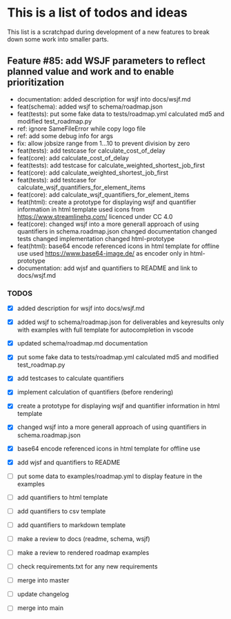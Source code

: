 # This is a list of todos and ideas

This list is a scratchpad during development of a new features to break down some work into smaller parts.

## Feature #85: add WSJF parameters to reflect planned value and work and to enable prioritization

- documentation: added description for wsjf into docs/wsjf.md
- feat(schema): added wsjf to schema/roadmap.json
- feat(tests): put some fake data to tests/roadmap.yml
  calculated md5 and modified test_roadmap.py
- ref: ignore SameFileError while copy logo file 
- ref: add some debug info for args
- fix: allow jobsize range from 1...10 to prevent division by zero
- feat(tests): add testcase for calculate_cost_of_delay
- feat(core): add calculate_cost_of_delay
- feat(tests): add testcase for calculate_weighted_shortest_job_first
- feat(core): add calculate_weighted_shortest_job_first
- feat(tests): add testcase for calculate_wsjf_quantifiers_for_element_items
- feat(core): add calculate_wsjf_quantifiers_for_element_items
- feat(html): create a prototype for displaying wsjf and quantifier information in html template
  used icons from https://www.streamlinehq.com/ licenced under CC 4.0
- feat(core): changed wsjf into a more generall approach of using quantifiers in schema.roadmap.json
  changed documentation
  changed tests
  changed implementation
  changed html-prototype
- feat(html): base64 encode referenced icons in html template for offline use
  used https://www.base64-image.de/ as encoder
  only in html-prototype
- documentation: add wjsf and quantifiers to README and link to docs/wsjf.md

### TODOS
- [x] added description for wsjf into docs/wsjf.md
- [x] added wsjf to schema/roadmap.json
  for deliverables and keyresults only
  with examples
  with full template for autocompletion in vscode
- [x] updated schema/roadmap.md documentation
- [x] put some fake data to tests/roadmap.yml
  calculated md5 and modified test_roadmap.py
- [x] add testcases to calculate quantifiers
- [x] implement calculation of quantifiers (before rendering)
- [x] create a prototype for displaying wsjf and quantifier information in html template
- [x] changed wsjf into a more generall approach of using quantifiers in schema.roadmap.json
- [X] base64 encode referenced icons in html template for offline use
- [x] add wjsf and quantifiers to README
- [ ] put some data to examples/roadmap.yml to display feature in the examples
- [ ] add quantifiers to html template
- [ ] add quantifiers to csv template
- [ ] add quantifiers to markdown template
- [ ] make a review to docs (readme, schema, wsjf) 
- [ ] make a review to rendered roadmap examples
- [ ] check requirements.txt for any new requirements
- [ ] merge into master
- [ ] update changelog
- [ ] merge into main

